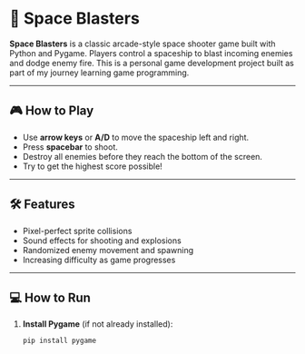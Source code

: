 # 🚀 Space Blasters

**Space Blasters** is a classic arcade-style space shooter game built with Python and Pygame. Players control a spaceship to blast incoming enemies and dodge enemy fire. This is a personal game development project built as part of my journey learning game programming.

---

## 🎮 How to Play

- Use **arrow keys** or **A/D** to move the spaceship left and right.
- Press **spacebar** to shoot.
- Destroy all enemies before they reach the bottom of the screen.
- Try to get the highest score possible!

---

## 🛠️ Features

- Pixel-perfect sprite collisions
- Sound effects for shooting and explosions
- Randomized enemy movement and spawning
- Increasing difficulty as game progresses

---

## 💻 How to Run

1. **Install Pygame** (if not already installed):

   ```bash
   pip install pygame
